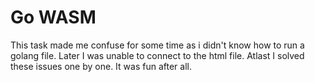 # Go WASM
This task made me confuse for some time as i didn't know how to run a golang file. Later I was unable to connect to the html file. Atlast I solved these issues one by one. It was fun after all.
